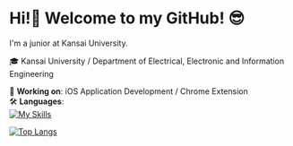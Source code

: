# Hi!👋 Welcome to my GitHub! 😎

I'm a junior at Kansai University.

🎓 Kansai University / Department of Electrical, Electronic and Information Engineering 
 
🌱 **Working on**: iOS Application Development / Chrome Extension  
🛠️ **Languages**:  
[![My Skills](https://skillicons.dev/icons?i=swift,js,java,py)](https://skillicons.dev)

[![Top Langs](https://github-readme-stats.vercel.app/api/top-langs/?username=Keisuke71&layout=compact&theme=vue-dark)](https://github.com/anuraghazra/github-readme-stats)
